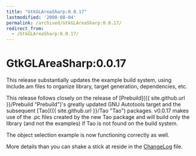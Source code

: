 ```yaml
---
title: "GtkGLAreaSharp:0.0.17"
lastmodified: '2008-08-04'
permalink: /archived/GtkGLAreaSharp:0.0.17/
redirect_from:
  - /GtkGLAreaSharp:0.0.17/
---
```


GtkGLAreaSharp:0.0.17
=====================

This release substantially updates the example build system, using Include.am files to organize library, target generation, dependencies, etc.

This release follows closely on the release of [Prebuild]({{ site.github.url }}/Prebuild "Prebuild")'s greatly updated GNU Autotools target and the subsequent [Tao]({{ site.github.url }}/Tao "Tao") packages. v0.0.17 makes use of the .pc files created by the new Tao package and will build only the library (and not the examples) if Tao is not found on the build system.

The object selection example is now functioning correctly as well.

More details than you can shake a stick at reside in the [ChangeLog](http://anonsvn.mono-project.com/source/trunk/gtkglarea-sharp/ChangeLog) file.

